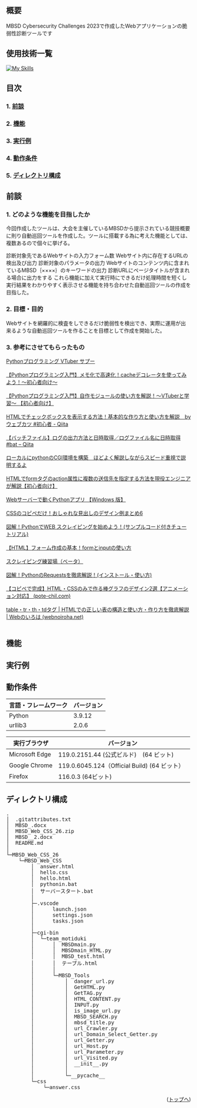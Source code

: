 <div id="top"></div>

## 概要
MBSD Cybersecurity Challenges 2023で作成したWebアプリケーションの脆弱性診断ツールです
## 使用技術一覧
[![My Skills](https://skillicons.dev/icons?i=html,css,js,py,sublime,vscode&perline=6)](https://skillicons.dev)

## 目次
### 1. [前談](#前談)
### 2. [機能](#機能)
### 3. [実行例](#実行例)
### 4. [動作条件](#動作条件)
### 5. [ディレクトリ構成](#ディレクトリ構成)

## 前談
### 1. どのような機能を目指したか
今回作成したツールは、大会を主催しているMBSDから提示されている競技概要に則り自動巡回ツールを作成した。ツールに搭載する為に考えた機能としては、複数あるので個々に挙げる。

診断対象先であるWebサイトの入力フォーム数
Webサイト内に存在するURLの検出及び出力
診断対象のパラメータの出力
Webサイトのコンテンツ内に含まれているMBSD｛××××｝のキーワードの出力
診断URLにページタイトルが含まれる場合に出力をする
これら機能に加えて実行時にできるだけ処理時間を短くし実行結果をわかりやすく表示させる機能を持ち合わせた自動巡回ツールの作成を目指した。

### 2. 目標・目的
Webサイトを網羅的に検査をしできるだけ脆弱性を検出でき、実際に運用が出来るような自動巡回ツールを作ることを目標として作成を開始した。

### 3. 参考にさせてもらったもの<br>
 [Pythonプログラミング VTuber サプー](https://www.youtube.com/@pythonvtuber9917/videos)
<br><br>
[【Pythonプログラミング入門】メモ化で高速化！cacheデコレータを使ってみよう！〜初心者向け〜](https://youtu.be/lRaSMlHY3aY?feature=shared)
<br><br>
[【Pythonプログラミング入門】自作モジュールの使い方を解説！〜VTuberと学習〜 【初心者向け】](https://youtu.be/X3uBMY3JQqM?feature=shared)
<br><br>
[HTMLでチェックボックスを表示する方法！基本的な作り方と使い方を解説　byウェブカツ #初心者 - Qiita](https://qiita.com/kazukichi/items/1af73244df0e67137531)
<br><br>
[【バッチファイル】ログの出力方法と日時取得／ログファイル名に日時取得 #bat – Qiita](https://qiita.com/pekosyu/items/a2d416f9f2afe9c40066)
<br><br>
[ローカルにpythonのCGI環境を構築　ほどよく解説しながらスピード重視で説明するよ](https://jimaru.blog/programming/python/local-cgi-python/)
<br><br>
[HTMLでformタグのaction属性に複数の送信先を指定する方法を現役エンジニアが解説【初心者向け】](https://magazine.techacademy.jp/magazine/32105)
<br><br>
[Webサーバーで動くPythonアプリ 【Windows 版】](https://irohaplat.com/windows-python-http-server-calculator-application/)
<br><br>
[CSSのコピペだけ！おしゃれな見出しのデザイン例まとめ6](https://saruwakakun.com/html-css/reference/h-design)
<br><br>
[図解！PythonでWEB スクレイピングを始めよう！(サンプルコード付きチュートリアル)](https://ai-inter1.com/python-webscraping/#st-toc-h-2)
<br><br>
[【HTML】フォーム作成の基本！formとinputの使い方](https://creive.me/archives/13526/)
<br><br>
[スクレイピング練習場（ベータ）](https://scraping-training.vercel.app/)
<br><br>
[図解！PythonのRequestsを徹底解説！(インストール・使い方)](https://ai-inter1.com/python-requests/)
<br><br>
[【コピペで完成】HTML・CSSのみで作る棒グラフのデザイン2選【アニメーション対応】 (pote-chil.com)](https://pote-chil.com/html-maker/bar-chart)
<br><br>
[table・tr・th・tdタグ | HTMLでの正しい表の構造と使い方・作り方を徹底解説 | Webのいろは (webnoiroha.net)](https://www.webnoiroha.net/html-table/)
<br><br>
## 機能
## 実行例
## 動作条件
| 言語・フレームワーク   | バージョン |
| --------------------- | ---------- |
| Python                | 3.9.12     |
| urllib3               | 2.0.6      |

| 実行ブラウザ           | バージョン                                         |
| --------------------- | -------------------------------------------------- |
| Microsoft Edge        | 119.0.2151.44  (公式ビルド)　(64 ビット)         　　|
| Google Chrome         | 119.0.6045.124（Official Build) (64 ビット）        |
| Firefox               | 116.0.3        (64ビット)                           |

## ディレクトリ構成
<pre>
.
│  .gitattributes.txt
│  MBSD_.docx
│  MBSD_Web_CSS_26.zip
│  MBSD__2.docx
│  README.md
│
└─MBSD_Web_CSS_26
    └─MBSD_Web_CSS
        │  answer.html
        │  hello.css
        │  hello.html
        │  pythonin.bat
        │  サーバースタート.bat
        │
        ├─.vscode
        │      launch.json
        │      settings.json
        │      tasks.json
        │
        ├─cgi-bin
        │  └─team_motiduki
        │      │  MBSDmain.py
        │      │  MBSDmain_HTML.py
        │      │  MBSD_test.html
        │      │  テーブル.html
        │      │
        │      └─MBSD_Tools
        │          │  danger_url.py
        │          │  GetHTML.py
        │          │  GetTAG.py
        │          │  HTML_CONTENT.py
        │          │  INPUT.py
        │          │  is_image_url.py
        │          │  MBSD_SEARCH.py
        │          │  mbsd_title.py
        │          │  url_Crawler.py
        │          │  url_Domain_Select_Getter.py
        │          │  url_Getter.py
        │          │  url_Host.py
        │          │  url_Parameter.py
        │          │  url_Visited.py
        │          │  __init__.py
        │          │
        │          └─__pycache__
        └─css
            └─answer.css
</pre>
<p align="right">(<a href="#top">トップへ</a>)</p>
